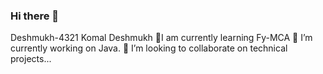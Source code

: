### Hi there 👋
Deshmukh-4321
Komal Deshmukh
🌱I am currently learning Fy-MCA
🔭 I’m currently working on Java.
👯 I’m looking to collaborate on technical projects...

<!--
**Deshmukh-4321/Deshmukh-4321** is a ✨ _special_ ✨ repository because its `README.md` (this file) appears on your GitHub profile.

Here are some ideas to get you started:

- 🔭 I’m currently working on ...
- 🌱 I’m currently learning ...
- 👯 I’m looking to collaborate on ...
- 🤔 I’m looking for help with ...
- 💬 Ask me about ...
- 📫 How to reach me: ...
- 😄 Pronouns: ...
- ⚡ Fun fact: ...
-->
